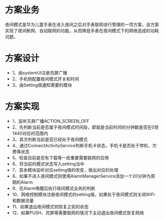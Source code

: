 # 方案业务
夜间模式是华为儿童手表在进入夜间之后对手表联网进行管理的一项方案，该方案实现了夜间断网、自动联网的功能，从而降低手表在夜间模式下的网络造成的功耗问题，

# 方案设计

* 1、由systemUI注册亮屏广播
* 2、手机侧配置夜间模式开关和时间
* 3、由Setting值通知需要的模块

# 方案实现

* 1、监听灭屏广播ACTION_SCREEN_OFF
* 2、先判断当前是否属于夜间模式时间段，即就是当前时间的分钟数是否在0至1440对应的范围内
* 3、其次判断当前是否已经处于夜间模式
* 4、通过ConnectActivityService判断手机卡状态，手机卡是否处于停机、欠费等状态
* 5、检查目前是否有下载等一些重要需要联网的应用
* 6、将当前的模式状态写入setting当中
* 7、其余模块监听对应setting值的改变，做出对应的处理
* 8、如果不进入夜间模式则使用AlarmManagerService添加一个20分钟为周期的Alarm
* 9、在Alarm唤醒后执行夜间模式业务的判断
* 10、网络控制模块注册夜间模式的setting值，如果处于夜间模式则关闭WiFi和数据流量
* 11、如果退出夜间模式则恢复之前的状态
* 12、如果PUSH、亮屏等需要联网的情况下主动退出夜间模式恢复网络